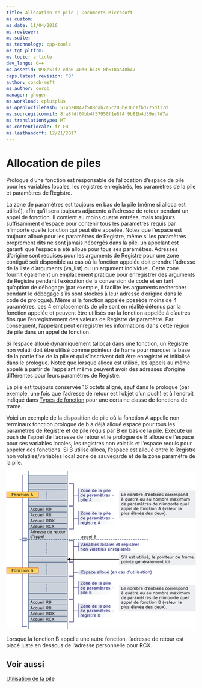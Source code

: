 ```yaml
---
title: Allocation de pile | Documents Microsoft
ms.custom: 
ms.date: 11/04/2016
ms.reviewer: 
ms.suite: 
ms.technology: cpp-tools
ms.tgt_pltfrm: 
ms.topic: article
dev_langs: C++
ms.assetid: 098e51f2-eda6-40d0-b149-0b618aa48b47
caps.latest.revision: "8"
author: corob-msft
ms.author: corob
manager: ghogen
ms.workload: cplusplus
ms.openlocfilehash: 514b20847f588dab7a5c205be36c1fbd725df17d
ms.sourcegitcommit: 8fa8fdf0fbb4f57950f1e8f4f9b81b4d39ec7d7a
ms.translationtype: MT
ms.contentlocale: fr-FR
ms.lasthandoff: 12/21/2017
---
```

# <a name="stack-allocation"></a>Allocation de piles
Prologue d’une fonction est responsable de l’allocation d’espace de pile pour les variables locales, les registres enregistrés, les paramètres de la pile et paramètres de Registre.  
  
 La zone de paramètres est toujours en bas de la pile (même si alloca est utilisé), afin qu’il sera toujours adjacente à l’adresse de retour pendant un appel de fonction. Il contient au moins quatre entrées, mais toujours suffisamment d’espace pour contenir tous les paramètres requis par n’importe quelle fonction qui peut être appelée. Notez que l’espace est toujours alloué pour les paramètres de Registre, même si les paramètres proprement dits ne sont jamais hébergés dans la pile. un appelant est garanti que l’espace a été alloué pour tous ses paramètres. Adresses d’origine sont requises pour les arguments de Registre pour une zone contiguë soit disponible au cas où la fonction appelée doit prendre l’adresse de la liste d’arguments (va_list) ou un argument individuel. Cette zone fournit également un emplacement pratique pour enregistrer des arguments de Registre pendant l’exécution de la conversion de code et en tant qu’option de débogage (par exemple, il facilite les arguments rechercher pendant le débogage s’ils sont stockés à leur adresse d’origine dans le code de prologue). Même si la fonction appelée possède moins de 4 paramètres, ces 4 emplacements de pile sont en réalité détenus par la fonction appelée et peuvent être utilisés par la fonction appelée à d’autres fins que l’enregistrement des valeurs de Registre de paramètre.  Par conséquent, l’appelant peut enregistrer les informations dans cette région de pile dans un appel de fonction.  
  
 Si l’espace alloué dynamiquement (alloca) dans une fonction, un Registre non volatil doit être utilisé comme pointeur de frame pour marquer la base de la partie fixe de la pile et qui s’inscrivent doit être enregistré et initialisé dans le prologue. Notez que lorsque alloca est utilisé, les appels au même appelé à partir de l’appelant même peuvent avoir des adresses d’origine différentes pour leurs paramètres de Registre.  
  
 La pile est toujours conservée 16 octets aligné, sauf dans le prologue (par exemple, une fois que l’adresse de retour est l’objet d’un push) et à l’endroit indiqué dans [Types de fonction](../build/function-types.md) pour une certaine classe de fonctions de trame.  
  
 Voici un exemple de la disposition de pile où la fonction A appelle non terminaux fonction prologue de b a déjà alloué espace pour tous les paramètres de Registre et de pile requis par B en bas de la pile. Exécute un push de l’appel de l’adresse de retour et le prologue de B alloue de l’espace pour ses variables locales, les registres non volatils et l’espace requis pour appeler des fonctions. Si B utilise alloca, l’espace est alloué entre le Registre non volatiles/variables local zone de sauvegarde et de la zone paramètre de la pile.  
  
 ![Exemple de conversion AMD](../build/media/vcamd_conv_ex_5.png "vcAmd_conv_ex_5")  
  
 Lorsque la fonction B appelle une autre fonction, l’adresse de retour est placé juste en dessous de l’adresse personnelle pour RCX.  
  
## <a name="see-also"></a>Voir aussi  
 [Utilisation de la pile](../build/stack-usage.md)
